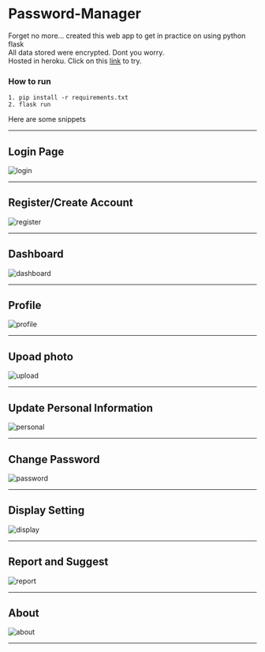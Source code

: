 # Password-Manager

Forget no more... created this web app to get in practice on using python flask <br>
All data stored were encrypted. Dont you worry. <br>
Hosted in heroku. Click on this [link](https://mb-password-manager.herokuapp.com/) to try.

### How to run

```
1. pip install -r requirements.txt
2. flask run
```

Here are some snippets

---

## Login Page

![login](https://i.ibb.co/tY41rsj/1.png)

---

## Register/Create Account

![register](https://i.ibb.co/rxcPrj4/2.png)

---

## Dashboard

![dashboard](https://i.ibb.co/JFjmyR8/3.png)

---

## Profile

![profile](https://i.ibb.co/1vBKRCy/4.png)

---

## Upoad photo

![upload](https://i.ibb.co/P4bCJM2/5.png)

---

## Update Personal Information

![personal](https://i.ibb.co/ZhYQwYn/6.png)

---

## Change Password

![password](https://i.ibb.co/YRmFMV2/7.png)

---

## Display Setting

![display](https://i.ibb.co/9G4r14V/8.png)

---

## Report and Suggest

![report](https://i.ibb.co/Y2YTRQg/9.png)

---

## About

![about](https://i.ibb.co/0Gc1Fjz/10.png)

---
















